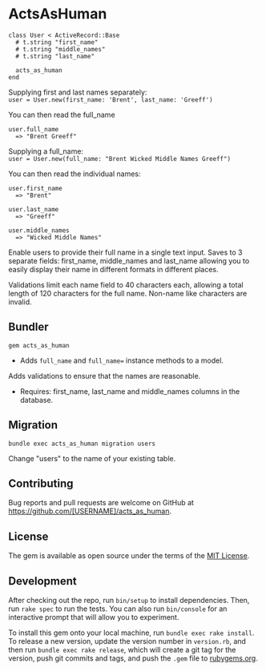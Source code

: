 # ActsAsHuman

    class User < ActiveRecord::Base
      # t.string "first_name"
      # t.string "middle_names"
      # t.string "last_name"
      
      acts_as_human
    end

Supplying first and last names separately:    
    `user = User.new(first_name: 'Brent', last_name: 'Greeff')`
    
You can then read the full_name

    user.full_name
      => "Brent Greeff"

Supplying a full_name:    
    `user = User.new(full_name: "Brent Wicked Middle Names Greeff")`
    
You can then read the individual names:

    user.first_name
      => "Brent"

    user.last_name
      => "Greeff"

    user.middle_names
      => "Wicked Middle Names"


Enable users to provide their full name in a single text input.
Saves to 3 separate fields:
first_name, middle_names and last_name allowing you to easily display their name
in different formats in different places.

Validations limit each name field to 40 characters each, allowing a total length of 120 characters for the full name.
Non-name like characters are invalid.

## Bundler

    gem acts_as_human

* Adds `full_name` and `full_name=` instance methods to a model.

Adds validations to ensure that the names are reasonable.

* Requires:
      first_name, last_name and middle_names columns in the database.

## Migration

    bundle exec acts_as_human migration users

Change "users" to the name of your existing table.


## Contributing

Bug reports and pull requests are welcome on GitHub at https://github.com/[USERNAME]/acts_as_human.

## License

The gem is available as open source under the terms of the [MIT License](http://opensource.org/licenses/MIT).

## Development

After checking out the repo, run `bin/setup` to install dependencies. Then, run `rake spec` to run the tests. You can also run `bin/console` for an interactive prompt that will allow you to experiment.

To install this gem onto your local machine, run `bundle exec rake install`. To release a new version, update the version number in `version.rb`, and then run `bundle exec rake release`, which will create a git tag for the version, push git commits and tags, and push the `.gem` file to [rubygems.org](https://rubygems.org).
